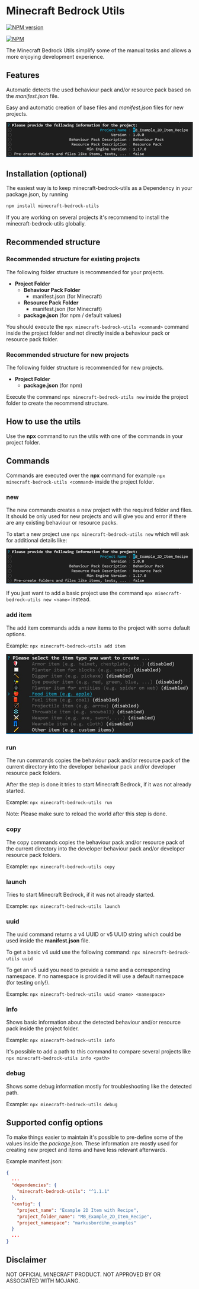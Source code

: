 # Minecraft Bedrock Utils

[![NPM version](https://img.shields.io/npm/v/minecraft-bedrock-utils.svg)](https://www.npmjs.org/package/minecraft-bedrock-utils)

[![NPM](https://nodei.co/npm/minecraft-bedrock-utils.png?downloads=true&downloadRank=true)](https://nodei.co/npm/minecraft-bedrock-utils/)

The Minecraft Bedrock Utils simplify some of the manual tasks and allows a more
enjoying development experience.

## Features

Automatic detects the used behaviour pack and/or resource pack based on the
_manifest.json_ file.

Easy and automatic creation of base files and _manifest.json_ files for new
projects.

![Example Screenshot](assets/new_project_example.jpg)

## Installation (optional)

The easiest way is to keep minecraft-bedrock-utils as a Dependency in your
package.json, by running

```bash
npm install minecraft-bedrock-utils
```

If you are working on several projects it's recommend to install the
minecraft-bedrock-utils globally.

## Recommended structure

### Recommended structure for existing projects

The following folder structure is recommended for your projects.

- **Project Folder**
  - **Behaviour Pack Folder**
    - manifest.json (for Minecraft)
  - **Resource Pack Folder**
    - manifest.json (for Minecraft)
  - **package.json** (for npm / default values)

You should execute the `npx minecraft-bedrock-utils <command>` command inside
the project folder and not directly inside a behaviour pack or resource pack
folder.

### Recommended structure for new projects

The following folder structure is recommended for new projects.

- **Project Folder**
  - **package.json** (for npm)

Execute the command `npx minecraft-bedrock-utils new` inside the project folder
to create the recommend structure.

## How to use the utils

Use the **npx** command to run the utils with one of the commands in your
project folder.

## Commands

Commands are executed over the **npx** command for example
`npx minecraft-bedrock-utils <command>` inside the project folder.

### new

The new commands creates a new project with the required folder and files. It
should be only used for new projects and will give you and error if there are
any existing behaviour or resource packs.

To start a new project use `npx minecraft-bedrock-utils new` which will ask for
additional details like:

![Example Screenshot](assets/new_project_example.jpg)

If you just want to add a basic project use the command
`npx minecraft-bedrock-utils new <name>` instead.

### add item

The add item commands adds a new items to the project with some default options.

Example: `npx minecraft-bedrock-utils add item`

![Example Screenshot](assets/new_item_example.jpg)

### run

The run commands copies the behaviour pack and/or resource pack of the current
directory into the developer behaviour pack and/or developer resource pack
folders.

After the step is done it tries to start Minecraft Bedrock, if it was not
already started.

Example: `npx minecraft-bedrock-utils run`

Note: Please make sure to reload the world after this step is done.

### copy

The copy commands copies the behaviour pack and/or resource pack of the current
directory into the developer behaviour pack and/or developer resource pack
folders.

Example: `npx minecraft-bedrock-utils copy`

### launch

Tries to start Minecraft Bedrock, if it was not already started.

Example: `npx minecraft-bedrock-utils launch`

### uuid

The uuid command returns a v4 UUID or v5 UUID string which could be used inside
the **manifest.json** file.

To get a basic v4 uuid use the following command:
`npx minecraft-bedrock-utils uuid`

To get an v5 uuid you need to provide a name and a corresponding namespace. If
no namespace is provided it will use a default namespace (for testing only!).

Example: `npx minecraft-bedrock-utils uuid <name> <namespace>`

### info

Shows basic information about the detected behaviour and/or resource pack inside
the project folder.

Example: `npx minecraft-bedrock-utils info`

It's possible to add a path to this command to compare several projects like
`npx minecraft-bedrock-utils info <path>`

### debug

Shows some debug information mostly for troubleshooting like the detected path.

Example: `npx minecraft-bedrock-utils debug`

## Supported config options

To make things easier to maintain it's possible to pre-define some of the values inside the *package.json*.
These information are mostly used for creating new project and items and have less relevant afterwards.

Example manifest.json:

```json
{
  ...
  "dependencies": {
    "minecraft-bedrock-utils": "^1.1.1"
  },
  "config": {
    "project_name": "Example 2D Item with Recipe",
    "project_folder_name": "MB_Example_2D_Item_Recipe",
    "project_namespace": "markusbordihn_examples"
  }
  ...
}
```

## Disclaimer

NOT OFFICIAL MINECRAFT PRODUCT. NOT APPROVED BY OR ASSOCIATED WITH MOJANG.

